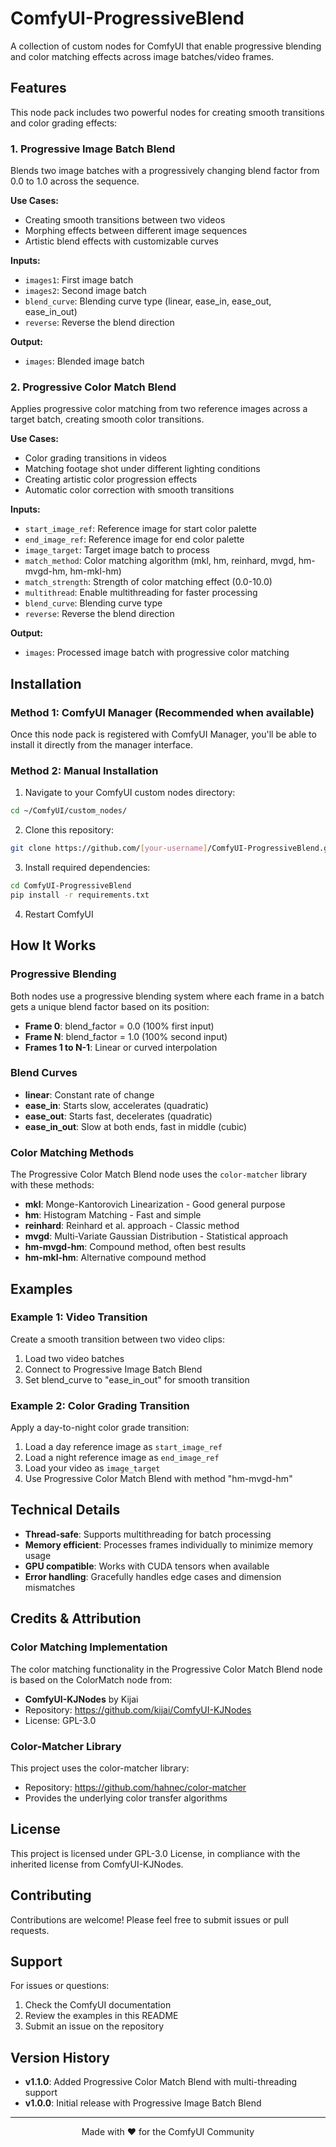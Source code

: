 # ComfyUI-ProgressiveBlend

A collection of custom nodes for ComfyUI that enable progressive blending and color matching effects across image batches/video frames.

## Features

This node pack includes two powerful nodes for creating smooth transitions and color grading effects:

### 1. Progressive Image Batch Blend
Blends two image batches with a progressively changing blend factor from 0.0 to 1.0 across the sequence.

**Use Cases:**
- Creating smooth transitions between two videos
- Morphing effects between different image sequences
- Artistic blend effects with customizable curves

**Inputs:**
- `images1`: First image batch
- `images2`: Second image batch
- `blend_curve`: Blending curve type (linear, ease_in, ease_out, ease_in_out)
- `reverse`: Reverse the blend direction

**Output:**
- `images`: Blended image batch

### 2. Progressive Color Match Blend
Applies progressive color matching from two reference images across a target batch, creating smooth color transitions.

**Use Cases:**
- Color grading transitions in videos
- Matching footage shot under different lighting conditions
- Creating artistic color progression effects
- Automatic color correction with smooth transitions

**Inputs:**
- `start_image_ref`: Reference image for start color palette
- `end_image_ref`: Reference image for end color palette
- `image_target`: Target image batch to process
- `match_method`: Color matching algorithm (mkl, hm, reinhard, mvgd, hm-mvgd-hm, hm-mkl-hm)
- `match_strength`: Strength of color matching effect (0.0-10.0)
- `multithread`: Enable multithreading for faster processing
- `blend_curve`: Blending curve type
- `reverse`: Reverse the blend direction

**Output:**
- `images`: Processed image batch with progressive color matching

## Installation

### Method 1: ComfyUI Manager (Recommended when available)
Once this node pack is registered with ComfyUI Manager, you'll be able to install it directly from the manager interface.

### Method 2: Manual Installation

1. Navigate to your ComfyUI custom nodes directory:
```bash
cd ~/ComfyUI/custom_nodes/
```

2. Clone this repository:
```bash
git clone https://github.com/[your-username]/ComfyUI-ProgressiveBlend.git
```

3. Install required dependencies:
```bash
cd ComfyUI-ProgressiveBlend
pip install -r requirements.txt
```

4. Restart ComfyUI

## How It Works

### Progressive Blending
Both nodes use a progressive blending system where each frame in a batch gets a unique blend factor based on its position:

- **Frame 0**: blend_factor = 0.0 (100% first input)
- **Frame N**: blend_factor = 1.0 (100% second input)
- **Frames 1 to N-1**: Linear or curved interpolation

### Blend Curves
- **linear**: Constant rate of change
- **ease_in**: Starts slow, accelerates (quadratic)
- **ease_out**: Starts fast, decelerates (quadratic)
- **ease_in_out**: Slow at both ends, fast in middle (cubic)

### Color Matching Methods
The Progressive Color Match Blend node uses the `color-matcher` library with these methods:

- **mkl**: Monge-Kantorovich Linearization - Good general purpose
- **hm**: Histogram Matching - Fast and simple
- **reinhard**: Reinhard et al. approach - Classic method
- **mvgd**: Multi-Variate Gaussian Distribution - Statistical approach
- **hm-mvgd-hm**: Compound method, often best results
- **hm-mkl-hm**: Alternative compound method

## Examples

### Example 1: Video Transition
Create a smooth transition between two video clips:
1. Load two video batches
2. Connect to Progressive Image Batch Blend
3. Set blend_curve to "ease_in_out" for smooth transition

### Example 2: Color Grading Transition
Apply a day-to-night color grade transition:
1. Load a day reference image as `start_image_ref`
2. Load a night reference image as `end_image_ref`
3. Load your video as `image_target`
4. Use Progressive Color Match Blend with method "hm-mvgd-hm"

## Technical Details

- **Thread-safe**: Supports multithreading for batch processing
- **Memory efficient**: Processes frames individually to minimize memory usage
- **GPU compatible**: Works with CUDA tensors when available
- **Error handling**: Gracefully handles edge cases and dimension mismatches

## Credits & Attribution

### Color Matching Implementation
The color matching functionality in the Progressive Color Match Blend node is based on the ColorMatch node from:
- **ComfyUI-KJNodes** by Kijai
- Repository: https://github.com/kijai/ComfyUI-KJNodes
- License: GPL-3.0

### Color-Matcher Library
This project uses the color-matcher library:
- Repository: https://github.com/hahnec/color-matcher
- Provides the underlying color transfer algorithms

## License

This project is licensed under GPL-3.0 License, in compliance with the inherited license from ComfyUI-KJNodes.

## Contributing

Contributions are welcome! Please feel free to submit issues or pull requests.

## Support

For issues or questions:
1. Check the ComfyUI documentation
2. Review the examples in this README
3. Submit an issue on the repository

## Version History

- **v1.1.0**: Added Progressive Color Match Blend with multi-threading support
- **v1.0.0**: Initial release with Progressive Image Batch Blend

---

<p align="center">
Made with ❤️ for the ComfyUI Community
</p>
